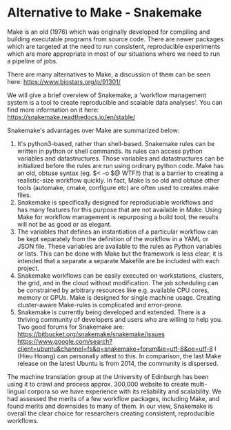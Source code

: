 # Alternative to Make - Snakemake

Make is an old (1976) which was originally developed for compiling and building executable programs from source code. There are newer packages which are targeted at the need to run consistent, reproducible experiments which are more appropriate in most of our situations where we need to run a pipeline of jobs.

There are many alternatives to Make, a discussion of them can be seen here:
   https://www.biostars.org/p/91301/

We will give a brief overview of Snakemake, a 'workflow management system is a tool to create reproducible and scalable data analyses'. You can find more information on it here:
    https://snakemake.readthedocs.io/en/stable/

Snakemake's advantages over Make are summarized below:
   1. It's python3-based, rather than shell-based. Snakemake rules can be written in python or shell commands. Its rules can access python variables and datastructures. Those variables and datastructures can be initialized before the rules are run using ordinary python code. Make has an old, obtuse syntax (eg. $< -o $@ WTF!!) that is a barrier to creating a realistic-size workflow quickly. In fact, Make is so old and obtuse other tools (automake, cmake, configure etc) are often used to creates make files.
   2. Snakemake is specifically designed for reproduciable workflows and has many features for this purpose that are not available in Make. Using Make for workflow management is repurposing a build tool, the results will not be as good or as elegant.
   2. The variables that defines an instantiation of a particular workflow can be kept separately from the definition of the workflow in a YAML or JSON file. These variables are available to the rules as Python variables or lists. This can be done with Make but the framework is less clear; it is intended that a separate a separate Makefile are be included with each project.
  3. Snakemake workflows can be easily executed on workstations, clusters, the grid, and in the cloud without modification. The job scheduling can be constrained by arbitrary resources like e.g. available CPU cores, memory or GPUs. Make is designed for single machine usage. Creating cluster-aware Make-rules is complicated and error-prone.
  4. Snakemake is currently being developed and extended. There is a thriving community of developers and users who are willing to help you. Two good forums for Snakemake are:
      https://bitbucket.org/snakemake/snakemake/issues
      https://www.google.com/search?client=ubuntu&channel=fs&q=snakemake+forum&ie=utf-8&oe=utf-8
  I (Hieu Hoang) can personally attest to this. In comparison, the last Make release on the latest Ubuntu is from 2014, the community is dispersed.

The machine translation group at the University of Edinburgh has been using it to crawl and process approx. 300,000 website to create multi-lingual corpora so we have experience with its reliability and scalability. We had assessed the merits of a few workflow packages, including Make, and found merits and downsides to many of them. In our view, Snakemake is overall the clear choice for researchers creating consistent, reproducible workflows.
